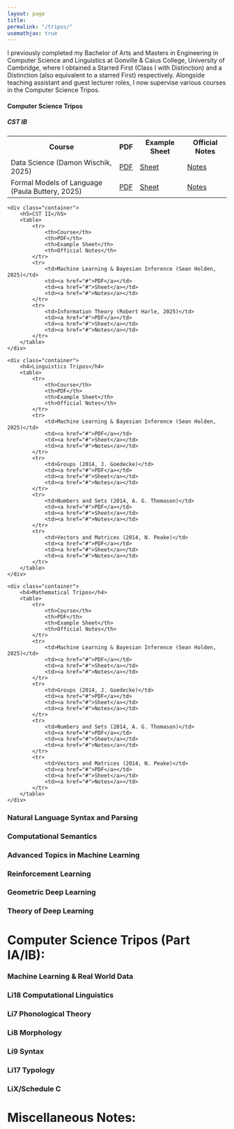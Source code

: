 ```yaml
---
layout: page
title: 
permalink: "/tripos/"
usemathjax: true
---
```


I previously completed my Bachelor of Arts and Masters in Engineering in Computer Science and Linguistics at Gonville & Caius College, University of Cambridge, where I obtained a Starred First (Class I with Distinction) and a Distinction (also equivalent to a starred First) respectively. Alongside teaching assistant and guest lecturer roles, I now supervise various courses in the Computer Science Tripos. 

<body>
    <div class="container">
        <h4>Computer Science Tripos</h4>
        <h5>CST IB</h5>
        <table>
            <tr>
                <th>Course</th>
                <th>PDF</th>
                <th>Example Sheet</th>
                <th>Official Notes</th>
            </tr>
            <tr>
                <td>Data Science (Damon Wischik, 2025)</td>
                <td><a href="#">PDF</a></td>
                <td><a href="#">Sheet</a></td>
                <td><a href="#">Notes</a></td>
            </tr>
            <tr>
                <td>Formal Models of Language (Paula Buttery, 2025)</td>
                <td><a href="#">PDF</a></td>
                <td><a href="#">Sheet</a></td>
                <td><a href="#">Notes</a></td>
            </tr>
        </table>
    </div>

    <div class="container">
        <h5>CST II</h5>
        <table>
            <tr>
                <th>Course</th>
                <th>PDF</th>
                <th>Example Sheet</th>
                <th>Official Notes</th>
            </tr>
            <tr>
                <td>Machine Learning & Bayesian Inference (Sean Holden, 2025)</td>
                <td><a href="#">PDF</a></td>
                <td><a href="#">Sheet</a></td>
                <td><a href="#">Notes</a></td>
            </tr>
            <tr>
                <td>Information Theory (Robert Harle, 2025)</td>
                <td><a href="#">PDF</a></td>
                <td><a href="#">Sheet</a></td>
                <td><a href="#">Notes</a></td>
            </tr>
        </table>
    </div>

    <div class="container">
        <h4>Linguistics Tripos</h4>
        <table>
            <tr>
                <th>Course</th>
                <th>PDF</th>
                <th>Example Sheet</th>
                <th>Official Notes</th>
            </tr>
            <tr>
                <td>Machine Learning & Bayesian Inference (Sean Holden, 2025)</td>
                <td><a href="#">PDF</a></td>
                <td><a href="#">Sheet</a></td>
                <td><a href="#">Notes</a></td>
            </tr>
            <tr>
                <td>Groups (2014, J. Goedecke)</td>
                <td><a href="#">PDF</a></td>
                <td><a href="#">Sheet</a></td>
                <td><a href="#">Notes</a></td>
            </tr>
            <tr>
                <td>Numbers and Sets (2014, A. G. Thomason)</td>
                <td><a href="#">PDF</a></td>
                <td><a href="#">Sheet</a></td>
                <td><a href="#">Notes</a></td>
            </tr>
            <tr>
                <td>Vectors and Matrices (2014, N. Peake)</td>
                <td><a href="#">PDF</a></td>
                <td><a href="#">Sheet</a></td>
                <td><a href="#">Notes</a></td>
            </tr>
        </table>
    </div>

    <div class="container">
        <h4>Mathematical Tripos</h4>
        <table>
            <tr>
                <th>Course</th>
                <th>PDF</th>
                <th>Example Sheet</th>
                <th>Official Notes</th>
            </tr>
            <tr>
                <td>Machine Learning & Bayesian Inference (Sean Holden, 2025)</td>
                <td><a href="#">PDF</a></td>
                <td><a href="#">Sheet</a></td>
                <td><a href="#">Notes</a></td>
            </tr>
            <tr>
                <td>Groups (2014, J. Goedecke)</td>
                <td><a href="#">PDF</a></td>
                <td><a href="#">Sheet</a></td>
                <td><a href="#">Notes</a></td>
            </tr>
            <tr>
                <td>Numbers and Sets (2014, A. G. Thomason)</td>
                <td><a href="#">PDF</a></td>
                <td><a href="#">Sheet</a></td>
                <td><a href="#">Notes</a></td>
            </tr>
            <tr>
                <td>Vectors and Matrices (2014, N. Peake)</td>
                <td><a href="#">PDF</a></td>
                <td><a href="#">Sheet</a></td>
                <td><a href="#">Notes</a></td>
            </tr>
        </table>
    </div>
</body>



<h3 class="font-weight-bold mb-4 serif-font">Natural Language Syntax and Parsing</h3>

<h3 class="font-weight-bold mb-4 serif-font">Computational Semantics</h3>


<h3 class="font-weight-bold mb-4 serif-font">Advanced Topics in Machine Learning</h3>

<h3 class="font-weight-bold mb-4 serif-font">Reinforcement Learning</h3>

<h3 class="font-weight-bold mb-4 serif-font">Geometric Deep Learning</h3>

<h3 class="font-weight-bold mb-4 serif-font">Theory of Deep Learning</h3>

<h1 class="font-weight-bold mb-4 serif-font">Computer Science Tripos (Part IA/IB):</h1>

<h3 class="font-weight-bold mb-4 serif-font">Machine Learning & Real World Data</h3>


<h3 class="font-weight-bold mb-4 serif-font">Li18 Computational Linguistics</h3>

<h3 class="font-weight-bold mb-4 serif-font">Li7 Phonological Theory </h3>

<h3 class="font-weight-bold mb-4 serif-font">Li8 Morphology </h3>

<h3 class="font-weight-bold mb-4 serif-font">Li9 Syntax </h3>

<h3 class="font-weight-bold mb-4 serif-font">Li17 Typology </h3>

<h3 class="font-weight-bold mb-4 serif-font"> LiX/Schedule C </h3>




<h1 class="font-weight-bold mb-4 serif-font"> Miscellaneous Notes:</h1>
